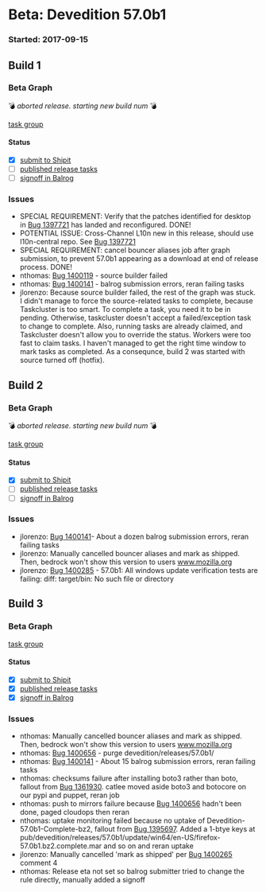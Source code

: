 # Beta: Devedition 57.0b1

### Started: 2017-09-15

## Build 1

### Beta Graph
:bomb: _aborted release. starting new build num_ :bomb:

[task group](https://tools.taskcluster.net/push-inspector/#/Zi-rCIvSRUm7t-CFbAaUYw)


#### Status
- [x] [submit to Shipit](https://wiki.mozilla.org/Release:Release_Automation_on_Mercurial:Starting_a_Release#Submit_to_Ship_It)
- [ ] [published release tasks](../how-tos/relpro.md#4-publish-release)
- [ ] [signoff in Balrog](../how-tos/relpro.md#3-signoffs)

### Issues
- SPECIAL REQUIREMENT: Verify that the patches identified for desktop in [Bug 1397721](https://bugzilla.mozilla.org/show_bug.cgi?id=1397721#c17) has landed and reconfigured. DONE!
- POTENTIAL ISSUE: Cross-Channel L10n new in this release, should use l10n-central repo. See [Bug 1397721](https://bugzil.la/1397721)
- SPECIAL REQUIREMENT: cancel bouncer aliases job after graph submission, to prevent 57.0b1 appearing as a download at end of release process. DONE!
- nthomas: [Bug 1400119](https://bugzil.la/1400119) - source builder failed
- nthomas: [Bug 1400141](https://bugzil.la/1400141) - balrog submission errors, reran failing tasks
- jlorenzo: Because source builder failed, the rest of the graph was stuck. I didn't manage to force the source-related tasks to complete, because Taskcluster is too smart. To complete a task, you need it to be in pending. Otherwise, taskcluster doesn't accept a failed/exception task to change to complete. Also, running tasks are already claimed, and Taskcluster doesn't allow you to override the status. Workers were too fast to claim tasks. I haven't managed to get the right time window to mark tasks as completed. As a consequnce, build 2 was started with source turned off (hotfix).
## Build 2

### Beta Graph
:bomb: _aborted release. starting new build num_ :bomb:

[task group](https://tools.taskcluster.net/push-inspector/#/SccqGTzATvqPXaVMW4LjJQ)


#### Status
- [x] [submit to Shipit](https://wiki.mozilla.org/Release:Release_Automation_on_Mercurial:Starting_a_Release#Submit_to_Ship_It)
- [ ] [published release tasks](../how-tos/relpro.md#4-publish-release)
- [ ] [signoff in Balrog](../how-tos/relpro.md#3-signoffs)

### Issues
- jlorenzo: [Bug 1400141](https://bugzil.la/1400141)- About a dozen balrog submission errors, reran failing tasks
- jlorenzo: Manually cancelled bouncer aliases and mark as shipped. Then, bedrock won't show this version to users www.mozilla.org
- jlorenzo: [Bug 1400285](https://bugzil.la/1400285) - 57.0b1: All windows update verification tests are failing: diff: target/bin: No such file or directory
## Build 3

### Beta Graph

[task group](https://tools.taskcluster.net/push-inspector/#/PqkUbYFlSqutB9EJQYTi8g)


#### Status
- [x] [submit to Shipit](https://wiki.mozilla.org/Release:Release_Automation_on_Mercurial:Starting_a_Release#Submit_to_Ship_It)
- [x] [published release tasks](../how-tos/relpro.md#4-publish-release)
- [x] [signoff in Balrog](../how-tos/relpro.md#3-signoffs)

### Issues
- nthomas: Manually cancelled bouncer aliases and mark as shipped. Then, bedrock won't show this version to users www.mozilla.org
- nthomas: [Bug 1400656](https://bugzil.la/1400656) - purge devedition/releases/57.0b1/
- nthomas: [Bug 1400141](https://bugzil.la/1400141) - About 15 balrog submission errors, reran failing tasks
- nthomas: checksums failure after installing boto3 rather than boto, fallout from [Bug 1361930](https://bugzil.la/1361930). catlee moved aside boto3 and botocore on our pypi and puppet, reran job
- nthomas: push to mirrors failure because [Bug 1400656](https://bugzil.la/1400656) hadn't been done, paged cloudops then reran
- nthomas: uptake monitoring failed because no uptake of Devedition-57.0b1-Complete-bz2, fallout from [Bug 1395697](https://bugzil.la/1395697). Added a 1-btye keys at pub/devedition/releases/57.0b1/update/win64/en-US/firefox-57.0b1.bz2.complete.mar and so on and reran uptake
- jlorenzo: Manually cancelled 'mark as shipped' per [Bug 1400265](https://bugzil.la/1400265) comment 4
- nthomas: Release eta not set so balrog submitter tried to change the rule directly, manually added a signoff
